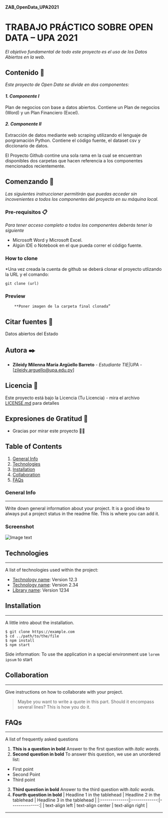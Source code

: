 #### ZAB_OpenData_UPA2021
# TRABAJO PRÁCTICO SOBRE OPEN DATA – UPA 2021

_El objetivo fundamental de todo este proyecto es el uso de los Datos Abiertos en la web._

## Contenido 📑

_Este proyecto de Open Data se divide en dos componentes:_

 #### _1. Componente I_
  
Plan de negocios con base a datos abiertos. Contiene un Plan de negocios (Word) y un Plan Financiero (Excel).
  
 #### _2. Componente II_

Extracción de datos mediante web scraping utilizando el lenguaje de porgramación Python. Contiene el código fuente, el dataset csv y diccionario de datos.


El Proyecto Github contine una sola rama en la cual se encuentran disponibles dos carpetas que hacen referencia a los componentes mencionados recientemente. 

## Comenzando 🚀 

_Las siguientes instruccioner permitirán que puedas acceder sin incovenientes a todos los componentes del proyecto en su máquina local._

### Pre-requisitos 📋

_Para tener acceso completo a todos los componentes deberás tener lo siguiente_

* Microsoft Word y Microsoft Excel.
* Algún IDE o Notebook en el que pueda correr el código fuente.

### How to clone
*Una vez creada la cuenta de github se deberá clonar el proyecto utlizando la URL y el comando:

```
git clone (url)
```

### Preview

        **Poner imagen de la carpeta final clonada”



## Citar fuentes 📖
Datos abiertos del Estado

## Autora ✒️

* **Zileidy Milenna María Argüello Barreto** - *Estudiante TIE|UPA* - [zileidy.arguello@upa.edu.py]

## Licencia 📄

Este proyecto está bajo la Licencia (Tu Licencia) - mira el archivo [LICENSE.md](LICENSE.md) para detalles

## Expresiones de Gratitud 🎁

* Gracias por mirar este proyecto 📢🤓


## Table of Contents
1. [General Info](#general-info)
2. [Technologies](#technologies)
3. [Installation](#installation)
4. [Collaboration](#collaboration)
5. [FAQs](#faqs)
### General Info
***
Write down general information about your project. It is a good idea to always put a project status in the readme file. This is where you can add it. 
### Screenshot
![Image text](https://www.united-internet.de/fileadmin/user_upload/Brands/Downloads/Logo_IONOS_by.jpg)
## Technologies
***
A list of technologies used within the project:
* [Technology name](https://example.com): Version 12.3 
* [Technology name](https://example.com): Version 2.34
* [Library name](https://example.com): Version 1234
## Installation
***
A little intro about the installation. 
```
$ git clone https://example.com
$ cd ../path/to/the/file
$ npm install
$ npm start
```
Side information: To use the application in a special environment use ```lorem ipsum``` to start
## Collaboration
***
Give instructions on how to collaborate with your project.
> Maybe you want to write a quote in this part. 
> Should it encompass several lines?
> This is how you do it.
## FAQs
***
A list of frequently asked questions
1. **This is a question in bold**
Answer to the first question with _italic words_. 
2. __Second question in bold__ 
To answer this question, we use an unordered list:
* First point
* Second Point
* Third point
3. **Third question in bold**
Answer to the third question with *italic words*.
4. **Fourth question in bold**
| Headline 1 in the tablehead | Headline 2 in the tablehead | Headline 3 in the tablehead |
|:--------------|:-------------:|--------------:|
| text-align left | text-align center | text-align right |
---
